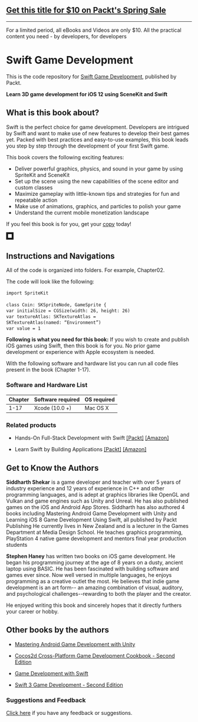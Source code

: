 ## [Get this title for $10 on Packt's Spring Sale](https://www.packt.com/B08760?utm_source=github&utm_medium=packt-github-repo&utm_campaign=spring_10_dollar_2022)
-----
For a limited period, all eBooks and Videos are only $10. All the practical content you need \- by developers, for developers

# Swift Game Development

<a href="https://www.packtpub.com/game-development/swift-game-development-third-edition?utm_source=github&utm_medium=repository&utm_campaign=9781788471152"><img src="https://d1ldz4te4covpm.cloudfront.net/sites/default/files/imagecache/ppv4_main_book_cover/B08760_0.png" alt="" height="256px" align="right"></a>

This is the code repository for [Swift Game Development](https://www.packtpub.com/game-development/swift-game-development-third-edition?utm_source=github&utm_medium=repository&utm_campaign=9781788471152), published by Packt.

**Learn 3D game development for iOS 12 using SceneKit and Swift**

## What is this book about?
Swift is the perfect choice for game development. Developers are intrigued by Swift and want to make use of new features to develop their best games yet. Packed with best practices and easy-to-use examples, this book leads you step by step through the development of your first Swift game. 

This book covers the following exciting features:
* Deliver powerful graphics, physics, and sound in your game by using SpriteKit and SceneKit
* Set up the scene using the new capabilities of the scene editor and custom classes
* Maximize gameplay with little-known tips and strategies for fun and repeatable action
* Make use of animations, graphics, and particles to polish your game
* Understand the current mobile monetization landscape 

If you feel this book is for you, get your [copy](https://www.amazon.com/dp/1788471156) today!

<a href="https://www.packtpub.com/?utm_source=github&utm_medium=banner&utm_campaign=GitHubBanner"><img src="https://raw.githubusercontent.com/PacktPublishing/GitHub/master/GitHub.png" 
alt="https://www.packtpub.com/" border="5" /></a>

## Instructions and Navigations
All of the code is organized into folders. For example, Chapter02.

The code will look like the following:
```
import SpriteKit

class Coin: SKSpriteNode, GameSprite { 
var initialSize = CGSize(width: 26, height: 26) 
var textureAtlas: SKTextureAtlas = 
SKTextureAtlas(named: “Environment”) 
var value = 1
```

**Following is what you need for this book:**
If you wish to create and publish iOS games using Swift, then this book is for you. No prior game development or experience with Apple ecosystem is needed.

With the following software and hardware list you can run all code files present in the book (Chapter 1-17).
### Software and Hardware List
| Chapter | Software required | OS required |
| -------- | ------------------------------------ | ----------------------------------- |
| 1-17 | Xcode (10.0 +)  | Mac OS X |

### Related products
* Hands-On Full-Stack Development with Swift [[Packt]](https://www.packtpub.com/web-development/hands-full-stack-development-swift?utm_source=github&utm_medium=repository&utm_campaign=9781788625241 ) [[Amazon]](https://www.amazon.com/dp/1788625242)

* Learn Swift by Building Applications [[Packt]](https://www.packtpub.com/application-development/learn-swift-building-applications?utm_source=github&utm_medium=repository&utm_campaign=9781786463920 ) [[Amazon]](https://www.amazon.com/dp/178646392X)

## Get to Know the Authors
**Siddharth Shekar**
is a game developer and teacher with over 5 years of industry experience and 12 years of experience in C++ and other programming languages, and is adept at graphics libraries like OpenGL and Vulkan and game engines such as Unity and Unreal. He has also published games on the iOS and Android App Stores. 
Siddharth has also authored 4 books including Mastering Android Game Development with Unity and Learning iOS 8 Game Development Using Swift, all published by Packt Publishing
He currently lives in New Zealand and is a lecturer in the Games Department at Media Design School. He teaches graphics programming, PlayStation 4 native game development and mentors final year production students

**Stephen Haney**
has written two books on iOS game development. He began his programming journey at the age of 8 years on a dusty, ancient laptop using BASIC. He has been fascinated with building software and games ever since. Now well versed in multiple languages, he enjoys programming as a creative outlet the most. He believes that indie game development is an art form-- an amazing combination of visual, auditory, and psychological challenges--rewarding to both the player and the creator.

He enjoyed writing this book and sincerely hopes that it directly furthers your career or hobby.


## Other books by the authors
* [Mastering Android Game Development with Unity](https://www.packtpub.com/game-development/mastering-android-game-development-unity?utm_source=github&utm_medium=repository&utm_campaign=9781783550777 )

* [Cocos2d Cross-Platform Game Development Cookbook - Second Edition](https://www.packtpub.com/game-development/cocos2d-cross-platform-game-development-cookbook-second-edition?utm_source=github&utm_medium=repository&utm_campaign=9781784393236 )

* [Game Development with Swift](https://www.packtpub.com/game-development/game-development-swift?utm_source=github&utm_medium=repository&utm_campaign=9781783550531 )

* [Swift 3 Game Development - Second Edition](https://www.packtpub.com/application-development/swift-3-game-development-second-edition?utm_source=github&utm_medium=repository&utm_campaign=9781787127753 )

### Suggestions and Feedback
[Click here](https://docs.google.com/forms/d/e/1FAIpQLSdy7dATC6QmEL81FIUuymZ0Wy9vH1jHkvpY57OiMeKGqib_Ow/viewform) if you have any feedback or suggestions.
